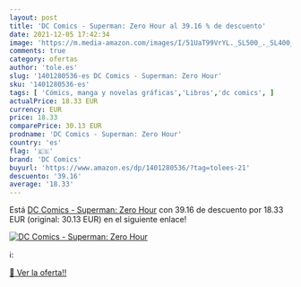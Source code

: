 ```yaml
---
layout: post
title: 'DC Comics - Superman: Zero Hour al 39.16 % de descuento'
date: 2021-12-05 17:42:34
image: 'https://m.media-amazon.com/images/I/51UaT99VrYL._SL500_._SL400_.jpg'
comments: true
category: ofertas
author: 'tole.es'
slug: '1401280536-es DC Comics - Superman: Zero Hour'
sku: '1401280536-es'
tags: [ 'Cómics, manga y novelas gráficas','Libros','dc comics', ]
actualPrice: 18.33 EUR
currency: EUR
price: 18.33
comparePrice: 30.13 EUR
prodname: 'DC Comics - Superman: Zero Hour'
country: 'es'
flag: '🇪🇸'
brand: 'DC Comics'
buyurl: 'https://www.amazon.es/dp/1401280536/?tag=tolees-21'
descuento: '39.16'
average: '18.33'
---
```


Está [DC Comics - Superman: Zero Hour](https://www.amazon.es/dp/1401280536/?tag=tolees-21) con 39.16 de descuento por 18.33 EUR (original: 30.13 EUR) en el siguiente enlace!

[![DC Comics - Superman: Zero Hour](https://m.media-amazon.com/images/I/51UaT99VrYL._SL500_._SL400_.jpg)](https://www.amazon.es/dp/1401280536/?tag=tolees-21)

ℹ️:


[🛒 Ver la oferta!!](https://www.amazon.es/dp/1401280536/?tag=tolees-21)
